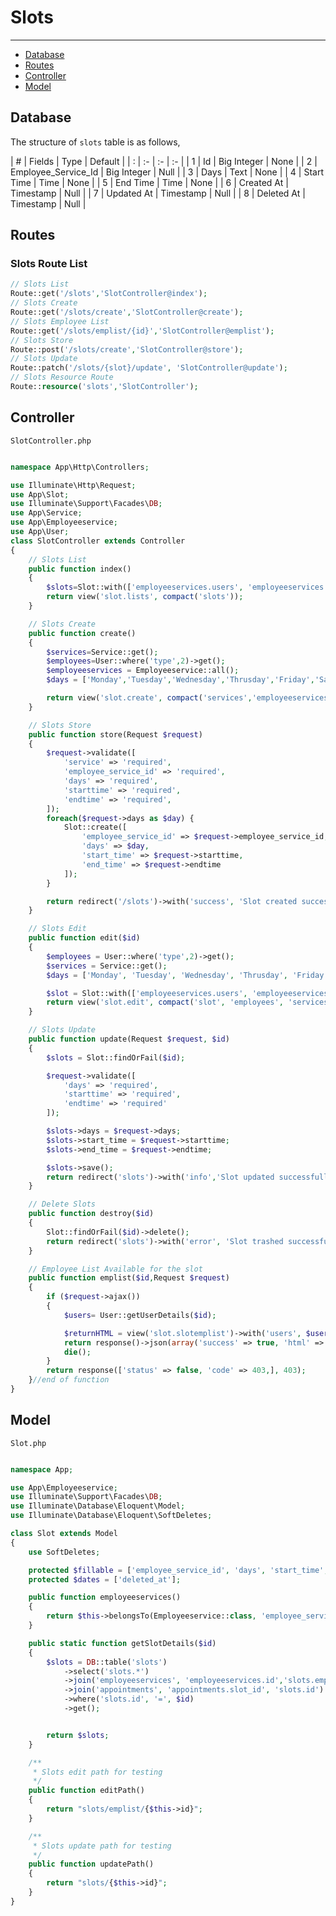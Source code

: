 # Slots
---
 - [Database](/{{route}}/{{version}}/slots/#database)
 - [Routes](/{{route}}/{{version}}/slots/#routes)
 - [Controller](/{{route}}/{{version}}/slots/#controller)
 - [Model](/{{route}}/{{version}}/slots/#model)

<a name="database"></a>
## Database

The structure of `slots` table is as follows,

| # | Fields | Type | Default |
| : | :- | :- | :- |
| 1 | Id | Big Integer | None |
| 2 | Employee_Service_Id | Big Integer | Null |
| 3 | Days | Text | None |
| 4 | Start Time | Time | None |
| 5 | End Time | Time | None |
| 6 | Created At | Timestamp | Null |
| 7 | Updated At | Timestamp | Null |
| 8 | Deleted At | Timestamp | Null |

<a name="routes"></a>
## Routes

### Slots Route List
```php
// Slots List
Route::get('/slots','SlotController@index');
// Slots Create
Route::get('/slots/create','SlotController@create');
// Slots Employee List
Route::get('/slots/emplist/{id}','SlotController@emplist');
// Slots Store
Route::post('/slots/create','SlotController@store');
// Slots Update
Route::patch('/slots/{slot}/update', 'SlotController@update');
// Slots Resource Route
Route::resource('slots','SlotController');
```

<a name="controller"></a>
## Controller

`SlotController.php`
```php

namespace App\Http\Controllers;

use Illuminate\Http\Request;
use App\Slot;
use Illuminate\Support\Facades\DB;
use App\Service;
use App\Employeeservice;
use App\User;
class SlotController extends Controller
{
    // Slots List
    public function index()
    {
        $slots=Slot::with(['employeeservices.users', 'employeeservices.services'])->get();
        return view('slot.lists', compact('slots'));
    }

    // Slots Create
    public function create()
    {
        $services=Service::get();
        $employees=User::where('type',2)->get();
        $employeeservices = Employeeservice::all();
        $days = ['Monday','Tuesday','Wednesday','Thrusday','Friday','Saturday','Sunday'];

        return view('slot.create', compact('services','employeeservices','employees','days'));
    }

    // Slots Store
    public function store(Request $request)
    {
        $request->validate([
            'service' => 'required',
            'employee_service_id' => 'required',
            'days' => 'required',
            'starttime' => 'required',
            'endtime' => 'required',
        ]);
        foreach($request->days as $day) {
            Slot::create([
                'employee_service_id' => $request->employee_service_id,
                'days' => $day,
                'start_time' => $request->starttime,
                'end_time' => $request->endtime
            ]);
        }

        return redirect('/slots')->with('success', 'Slot created successfully');
    }

    // Slots Edit
    public function edit($id)
    {
        $employees = User::where('type',2)->get();
        $services = Service::get();
        $days = ['Monday', 'Tuesday', 'Wednesday', 'Thrusday', 'Friday', 'Saturday', 'Sunday'];

        $slot = Slot::with(['employeeservices.users', 'employeeservices.services'])->findOrFail($id);
        return view('slot.edit', compact('slot', 'employees', 'services', 'days'));
    }

    // Slots Update
    public function update(Request $request, $id)
    {
        $slots = Slot::findOrFail($id);

        $request->validate([
            'days' => 'required',
            'starttime' => 'required',
            'endtime' => 'required'
        ]);

        $slots->days = $request->days;
        $slots->start_time = $request->starttime;
        $slots->end_time = $request->endtime;

        $slots->save();
        return redirect('slots')->with('info','Slot updated successfully');
    }

    // Delete Slots
    public function destroy($id)
    {
        Slot::findOrFail($id)->delete();
        return redirect('slots')->with('error', 'Slot trashed successfully');
    }

    // Employee List Available for the slot
    public function emplist($id,Request $request)
    {
        if ($request->ajax())
        {
            $users= User::getUserDetails($id);

            $returnHTML = view('slot.slotemplist')->with('users', $users)->render();
            return response()->json(array('success' => true, 'html' => $returnHTML));
            die();
        }
        return response(['status' => false, 'code' => 403,], 403);
    }//end of function
}

```

<a name="model"></a>
## Model

`Slot.php`
```php

namespace App;

use App\Employeeservice;
use Illuminate\Support\Facades\DB;
use Illuminate\Database\Eloquent\Model;
use Illuminate\Database\Eloquent\SoftDeletes;

class Slot extends Model
{
    use SoftDeletes;

    protected $fillable = ['employee_service_id', 'days', 'start_time', 'end_time', ];
    protected $dates = ['deleted_at'];

    public function employeeservices()
    {
        return $this->belongsTo(Employeeservice::class, 'employee_service_id');
    }

    public static function getSlotDetails($id)
    {
        $slots = DB::table('slots')
            ->select('slots.*')
            ->join('employeeservices', 'employeeservices.id','slots.employee_service_id')
            ->join('appointments', 'appointments.slot_id', 'slots.id')
            ->where('slots.id', '=', $id)
            ->get();


        return $slots;
    }

    /**
     * Slots edit path for testing
     */
    public function editPath()
    {
        return "slots/emplist/{$this->id}";
    }

    /**
     * Slots update path for testing
     */
    public function updatePath()
    {
        return "slots/{$this->id}";
    }
}

```
